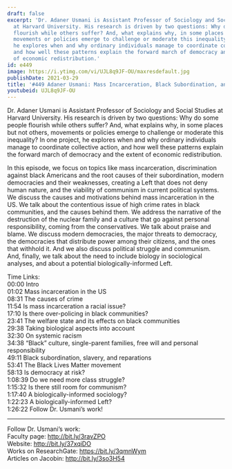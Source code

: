 ```yaml
---
draft: false
excerpt: 'Dr. Adaner Usmani is Assistant Professor of Sociology and Social Studies
  at Harvard University. His research is driven by two questions: Why do some people
  flourish while others suffer? And, what explains why, in some places but not others,
  movements or policies emerge to challenge or moderate this inequality? In one project,
  he explores when and why ordinary individuals manage to coordinate collective action,
  and how well these patterns explain the forward march of democracy and the extent
  of economic redistribution.'
id: e449
image: https://i.ytimg.com/vi/UJL8q9JF-OU/maxresdefault.jpg
publishDate: 2021-03-29
title: '#449 Adaner Usmani: Mass Incarceration, Black Subordination, and Modern Democracies'
youtubeid: UJL8q9JF-OU
---
```

Dr. Adaner Usmani is Assistant Professor of Sociology and Social Studies at Harvard University. His research is driven by two questions: Why do some people flourish while others suffer? And, what explains why, in some places but not others, movements or policies emerge to challenge or moderate this inequality? In one project, he explores when and why ordinary individuals manage to coordinate collective action, and how well these patterns explain the forward march of democracy and the extent of economic redistribution.

In this episode, we focus on topics like mass incarceration, discrimination against black Americans and the root causes of their subordination, modern democracies and their weaknesses, creating a Left that does not deny human nature, and the viability of communism in current political systems. We discuss the causes and motivations behind mass incarceration in the US. We talk about the contentious issue of high crime rates in black communities, and the causes behind them. We address the narrative of the destruction of the nuclear family and a culture that go against personal responsibility, coming from the conservatives. We talk about praise and blame. We discuss modern democracies, the major threats to democracy, the democracies that distribute power among their citizens, and the ones that withhold it. And we also discuss political struggle and communism. And, finally, we talk about the need to include biology in sociological analyses, and about a potential biologically-informed Left.

Time Links:  
00:00 Intro  
01:02  Mass incarceration in the US  
08:31  The causes of crime  
11:54  Is mass incarceration a racial issue?  
17:10  Is there over-policing in black communities?  
23:41  The welfare state and its effects on black communities  
29:38  Taking biological aspects into account  
32:30  On systemic racism  
34:38  “Black” culture, single-parent families, free will and personal responsibility  
49:11  Black subordination, slavery, and reparations  
53:41  The Black Lives Matter movement  
58:13  Is democracy at risk?  
1:08:39  Do we need more class struggle?  
1:15:32  Is there still room for communism?  
1:17:40  A biologically-informed sociology?  
1:22:23 A biologically-informed Left?  
1:26:22  Follow Dr. Usmani’s work!

---

Follow Dr. Usmani’s work:  
Faculty page: http://bit.ly/3ravZPO  
Website: http://bit.ly/37xqiDO  
Works on ResearchGate: https://bit.ly/3qmnWym  
Articles on Jacobin: http://bit.ly/3so3H54
